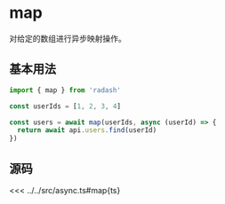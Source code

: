 # map

对给定的数组进行异步映射操作。

## 基本用法

```ts
import { map } from 'radash'

const userIds = [1, 2, 3, 4]

const users = await map(userIds, async (userId) => {
  return await api.users.find(userId)
})
```

## 源码

<<< ../../src/async.ts#map{ts}
